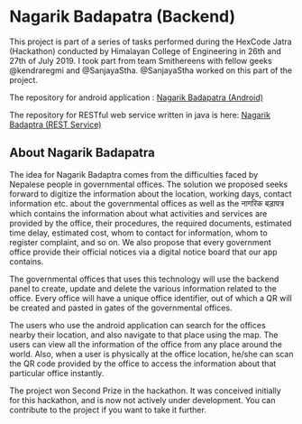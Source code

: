 # Nagarik Badapatra (Backend)

This project is part of a series of tasks performed during the HexCode Jatra (Hackathon) conducted by Himalayan College of Engineering in 26th and 27th of July 2019. I took part from team Smithereens with fellow geeks @kendraregmi and @SanjayaStha. @SanjayaStha worked on this part of the project.

The repository for android application : [Nagarik Badapatra (Android) ](https://github.com/theoctober19th/Nagarik-Badapatra-Android)

The repository for RESTful web service written in java is here: [Nagarik Badaptra (REST Service)](https://github.com/theoctober19th/Nagarik-Badaptra-REST-Service)


## About Nagarik Badapatra
The idea for Nagarik Badaptra comes from the difficulties faced by Nepalese people in governmental offices. The solution we proposed seeks forward to digitize the information about the location, working days, contact information etc. about the governmental offices as well as the नागरिक बड़ापत्र which contains the information about what activities and services are provided by the office, their procedures, the required documents, estimated time delay, estimated cost, whom to contact for information, whom to register complaint, and so on. We also propose that every government office provide their official notices via a digital notice board that our app contains.

The governmental offices that uses this technology will use the backend panel to create, update and delete the various information related to the office. Every office will have a unique office identifier, out of which a QR will be created and pasted in gates of the governmental offices.

The users who use the android application can search for the offices nearby their location, and also navigate to that place using the map. The users can view all the information of the office from any place around the world. Also, when a user is physically at the office location, he/she can scan the QR code provided by the office to access the information about that particular office instantly.

The project won Second Prize in the hackathon. It was conceived initially for this hackathon, and is now not actively under development. You can contribute to the project if you want to take it further.
